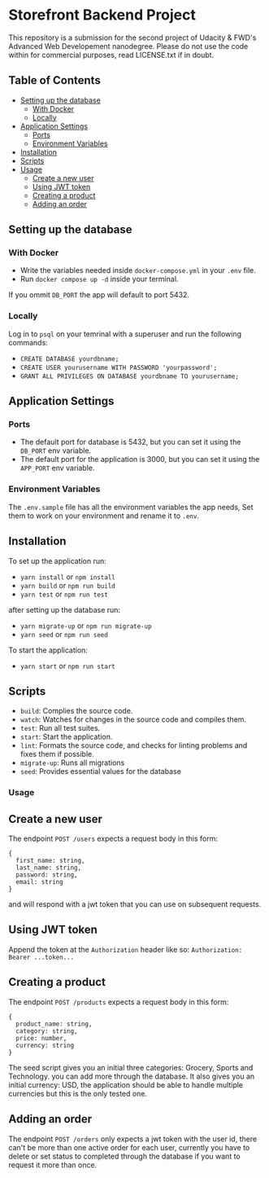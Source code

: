 # Storefront Backend Project

This repository is a submission for the second project of Udacity & FWD's Advanced Web Developement nanodegree.
Please do not use the code within for commercial purposes, read LICENSE.txt if in doubt.

## Table of Contents

- [Setting up the database](#setting-up-the-database)
  - [With Docker](#with-docker)
  - [Locally](#locally)
- [Application Settings](#application-settings)
  - [Ports](#ports)
  - [Environment Variables](#environment-variables)
- [Installation](#installation)
- [Scripts](#scripts)
- [Usage](#usage)
  - [Create a new user](#create-a-new-user)
  - [Using JWT token](#using-jwt-token)
  - [Creating a product](#creating-a-product)
  - [Adding an order](#adding-an-order)

## Setting up the database

### With Docker

- Write the variables needed inside `docker-compose.yml` in your `.env` file.
- Run `docker compose up -d` inside your terminal.

If you ommit `DB_PORT` the app will default to port 5432.

### Locally

Log in to `psql` on your temrinal with a superuser and run the following commands:

- `CREATE DATABASE yourdbname;`
- `CREATE USER yourusername WITH PASSWORD 'yourpassword';`
- `GRANT ALL PRIVILEGES ON DATABASE yourdbname TO yourusername;`

## Application Settings

### Ports

- The default port for database is 5432, but you can set it using the `DB_PORT` env variable.
- The default port for the application is 3000, but you can set it using the `APP_PORT` env variable.

### Environment Variables

The `.env.sample` file has all the environment variables the app needs, Set them to work on your environment and rename it to `.env`.

## Installation

To set up the application run:
- `yarn install` or `npm install`
- `yarn build` or `npm run build`
- `yarn test` or `npm run test`

after setting up the database run:
- `yarn migrate-up` or `npm run migrate-up`
- `yarn seed` or `npm run seed`

To start the application:
- `yarn start` or `npm run start`

## Scripts

- `build`: Complies the source code.
- `watch`: Watches for changes in the source code and compiles them.
- `test`: Run all test suites.
- `start`: Start the application.
- `lint`: Formats the source code, and checks for linting problems and fixes them if possible.
- `migrate-up`: Runs all migrations
- `seed`: Provides essential values for the database

### Usage

## Create a new user
The endpoint `POST /users` expects a request body in this form:
```
{
  first_name: string,
  last_name: string,
  password: string,
  email: string
}
```
and will respond with a jwt token that you can use on subsequent requests.

## Using JWT token
Append the token at the `Authorization` header like so:
```Authorization: Bearer ...token...```

## Creating a product
The endpoint `POST /products` expects a request body in this form:
```
{
  product_name: string,
  category: string,
  price: number,
  currency: string
}
```
The seed script gives you an initial three categories: Grocery, Sports and Technology. you can add more through the database.
It also gives you an initial currency: USD, the application should be able to handle multiple currencies but this is the only tested one.

## Adding an order
The endpoint `POST /orders` only expects a jwt token with the user id, there can't be more than one active order for each user, currently you have to delete or set status to completed through the database if you want to request it more than once.